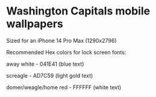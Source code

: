 # Washington Capitals mobile wallpapers
Sized for an iPhone 14 Pro Max (1290x2796)

Recommended Hex colors for lock screen fonts:

away white - 041E41 (blue text)

screagle - AD7C59 (light gold text)

domer/weagle/home red - FFFFFF (white text)
